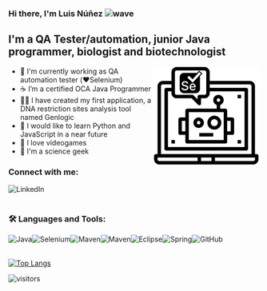 ### Hi there, I'm Luis Núñez <img alt="wave" width="26px" src="https://raw.githubusercontent.com/syedareehaquasar/syedareehaquasar/master/gifs/Hi.gif"/>

## I'm a QA Tester/automation, junior Java programmer, biologist and biotechnologist
<img src="https://raw.githubusercontent.com/luinungom/luinungom/master/Selenium.png" align="right" height="200" />

- :robot: I'm currently working as QA automation tester (❤️Selenium)
- :coffee: I’m a certified OCA Java Programmer
- :man_technologist: I have created my first application, a DNA restriction sites analysis tool named Genlogic
- :snake: I would like to learn Python and JavaScript in a near future
- :space_invader: I love videogames
- :microscope: I'm a science geek

### Connect with me:

[<img align="left" alt="LinkedIn" src="https://img.shields.io/badge/LinkedIn-0077B5?style=for-the-badge&logo=linkedin&logoColor=white"/>][linkedin]
<br></br>
### 🛠 Languages and Tools:
<img align="left" alt="Java" src="https://img.shields.io/badge/Java-ED8B00?style=for-the-badge&logo=java&logoColor=white"/>
<img align="left" alt="Selenium" src="https://img.shields.io/badge/Selenium-43B02A?style=for-the-badge&logo=Selenium&logoColor=white"/> 
<img align="left" alt="Maven" src="https://img.shields.io/badge/TestNG-C43B42?style=for-the-badge&logo=TestNG&logoColor=white"/> 
<img align="left" alt="Maven" src="https://img.shields.io/badge/Maven-C71A36?style=for-the-badge&logo=Apache&logoColor=white"/> 
<img align="left" alt="Eclipse" src="https://img.shields.io/badge/Eclipse-2C2255?style=for-the-badge&logo=Eclipse&logoColor=white"/>
<img align="left" alt="Spring" src="https://img.shields.io/badge/Spring-6DB33F?style=for-the-badge&logo=Spring&logoColor=white"/>
<img align="left" alt="GitHub" src="https://img.shields.io/badge/GitHub-181717?style=for-the-badge&logo=GitHub&logoColor=white"/>

[linkedin]:https://www.linkedin.com/in/luisnunezgomez

<br></br>

[![Top Langs](https://github-readme-stats.vercel.app/api/top-langs/?username=luinungom)](https://github.com/luinungom/github-readme-stats)

![visitors](https://visitor-badge.glitch.me/badge?page_id=luinungom.visitor-badge)
